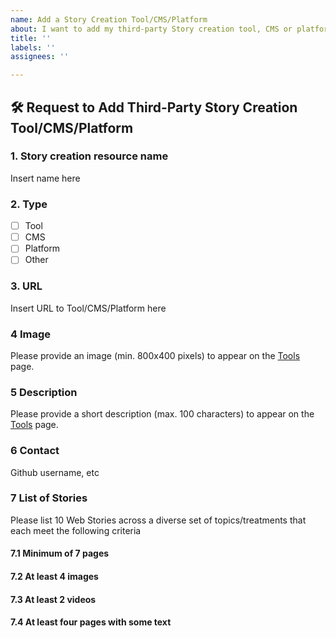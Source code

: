 ```yaml
---
name: Add a Story Creation Tool/CMS/Platform
about: I want to add my third-party Story creation tool, CMS or platform to amp.dev
title: ''
labels: ''
assignees: ''

---
```


<!--
Thank you for wanting to add a Story creation resource resource to amp.dev.

The Stories submitted below will be run through the [AMP Linter](https://github.com/ampproject/amp-toolbox/tree/master/packages/linter) to ensure a minimum quality bar. In order to proceed, all Stories must pass all tests.

Any feedback will optionally be provided directly on the issue. Pending any outstanding changes, your tool will then be listed on amp.dev.

If your tool is already listed and you would like to change a description or image, please re-open the original issue created to list your resource on amp.dev.

The process will continue to be evaluated. Updated stories may be requested or tools violating any in place checks may get de-listed.

***Note:** While passing the AMP Linter ensures a minimum quality bar for a Story, it does not ensure that the story is of high quality and is enjoyable for users. It is highly recommended to build features and guardrails into your tools that help story creators adhere to the [Web Story Best Practices](https://amp.dev/documentation/guides-and-tutorials/start/create_successful_stories/).*

Please fill in the template below.
-->

## 🛠️  Request to Add Third-Party Story Creation Tool/CMS/Platform

### 1. Story creation resource name
Insert name here

### 2. Type

<!-- Use [x] to mark a selection. -->

- [ ] Tool
- [ ] CMS
- [ ] Platform
- [ ] Other

### 3. URL
Insert URL to Tool/CMS/Platform here

### 4 Image
Please provide an image (min. 800x400 pixels) to appear on the [Tools](https://amp.dev/documentation/tools) page.

### 5 Description
Please provide a short description (max. 100 characters) to appear on the [Tools](https://amp.dev/documentation/tools) page.

### 6 Contact
Github username, etc

### 7 List of Stories
Please list 10 Web Stories across a diverse set of topics/treatments that each meet the following criteria
#### 7.1 Minimum of 7 pages
#### 7.2 At least 4 images
#### 7.3 At least 2 videos
#### 7.4 At least four pages with some text
